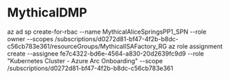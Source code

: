 # MythicalDMP

az ad sp create-for-rbac --name MythicalAliceSpringsPP1_SPN --role owner --scopes /subscriptions/d0272d81-bf47-4f2b-b8dc-c56cb783e361/resourceGroups/MythicalISAFactory_RG
az role assignment create --assignee fe7c4322-bd6e-4564-a830-20d2639fc9d9 --role "Kubernetes Cluster - Azure Arc Onboarding" --scope /subscriptions/d0272d81-bf47-4f2b-b8dc-c56cb783e361